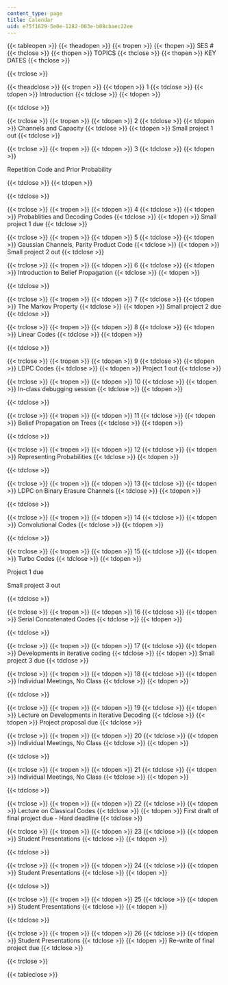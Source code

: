 ```yaml
---
content_type: page
title: Calendar
uid: e75f1629-5e0e-1282-003e-b08cbaec22ee
---
```


{{< tableopen >}}
{{< theadopen >}}
{{< tropen >}}
{{< thopen >}}
SES #
{{< thclose >}}
{{< thopen >}}
TOPICS
{{< thclose >}}
{{< thopen >}}
KEY DATES
{{< thclose >}}

{{< trclose >}}

{{< theadclose >}}
{{< tropen >}}
{{< tdopen >}}
1
{{< tdclose >}}
{{< tdopen >}}
Introduction
{{< tdclose >}}
{{< tdopen >}}

{{< tdclose >}}

{{< trclose >}}
{{< tropen >}}
{{< tdopen >}}
2
{{< tdclose >}}
{{< tdopen >}}
Channels and Capacity
{{< tdclose >}}
{{< tdopen >}}
Small project 1 out
{{< tdclose >}}

{{< trclose >}}
{{< tropen >}}
{{< tdopen >}}
3
{{< tdclose >}}
{{< tdopen >}}


Repetition Code and Prior Probability


{{< tdclose >}}
{{< tdopen >}}

{{< tdclose >}}

{{< trclose >}}
{{< tropen >}}
{{< tdopen >}}
4
{{< tdclose >}}
{{< tdopen >}}
Probablities and Decoding Codes
{{< tdclose >}}
{{< tdopen >}}
Small project 1 due
{{< tdclose >}}

{{< trclose >}}
{{< tropen >}}
{{< tdopen >}}
5
{{< tdclose >}}
{{< tdopen >}}
Gaussian Channels, Parity Product Code
{{< tdclose >}}
{{< tdopen >}}
Small project 2 out
{{< tdclose >}}

{{< trclose >}}
{{< tropen >}}
{{< tdopen >}}
6
{{< tdclose >}}
{{< tdopen >}}
Introduction to Belief Propagation
{{< tdclose >}}
{{< tdopen >}}

{{< tdclose >}}

{{< trclose >}}
{{< tropen >}}
{{< tdopen >}}
7
{{< tdclose >}}
{{< tdopen >}}
The Markov Property
{{< tdclose >}}
{{< tdopen >}}
Small project 2 due
{{< tdclose >}}

{{< trclose >}}
{{< tropen >}}
{{< tdopen >}}
8
{{< tdclose >}}
{{< tdopen >}}
Linear Codes
{{< tdclose >}}
{{< tdopen >}}

{{< tdclose >}}

{{< trclose >}}
{{< tropen >}}
{{< tdopen >}}
9
{{< tdclose >}}
{{< tdopen >}}
LDPC Codes
{{< tdclose >}}
{{< tdopen >}}
Project 1 out
{{< tdclose >}}

{{< trclose >}}
{{< tropen >}}
{{< tdopen >}}
10
{{< tdclose >}}
{{< tdopen >}}
In-class debugging session
{{< tdclose >}}
{{< tdopen >}}

{{< tdclose >}}

{{< trclose >}}
{{< tropen >}}
{{< tdopen >}}
11
{{< tdclose >}}
{{< tdopen >}}
Belief Propagation on Trees
{{< tdclose >}}
{{< tdopen >}}

{{< tdclose >}}

{{< trclose >}}
{{< tropen >}}
{{< tdopen >}}
12
{{< tdclose >}}
{{< tdopen >}}
Representing Probabilities
{{< tdclose >}}
{{< tdopen >}}

{{< tdclose >}}

{{< trclose >}}
{{< tropen >}}
{{< tdopen >}}
13
{{< tdclose >}}
{{< tdopen >}}
LDPC on Binary Erasure Channels
{{< tdclose >}}
{{< tdopen >}}

{{< tdclose >}}

{{< trclose >}}
{{< tropen >}}
{{< tdopen >}}
14
{{< tdclose >}}
{{< tdopen >}}
Convolutional Codes
{{< tdclose >}}
{{< tdopen >}}

{{< tdclose >}}

{{< trclose >}}
{{< tropen >}}
{{< tdopen >}}
15
{{< tdclose >}}
{{< tdopen >}}
Turbo Codes
{{< tdclose >}}
{{< tdopen >}}


Project 1 due

Small project 3 out


{{< tdclose >}}

{{< trclose >}}
{{< tropen >}}
{{< tdopen >}}
16
{{< tdclose >}}
{{< tdopen >}}
Serial Concatenated Codes
{{< tdclose >}}
{{< tdopen >}}

{{< tdclose >}}

{{< trclose >}}
{{< tropen >}}
{{< tdopen >}}
17
{{< tdclose >}}
{{< tdopen >}}
Developments in iterative coding
{{< tdclose >}}
{{< tdopen >}}
Small project 3 due
{{< tdclose >}}

{{< trclose >}}
{{< tropen >}}
{{< tdopen >}}
18
{{< tdclose >}}
{{< tdopen >}}
Individual Meetings, No Class
{{< tdclose >}}
{{< tdopen >}}

{{< tdclose >}}

{{< trclose >}}
{{< tropen >}}
{{< tdopen >}}
19
{{< tdclose >}}
{{< tdopen >}}
Lecture on Developments in Iterative Decoding
{{< tdclose >}}
{{< tdopen >}}
Project proposal due
{{< tdclose >}}

{{< trclose >}}
{{< tropen >}}
{{< tdopen >}}
20
{{< tdclose >}}
{{< tdopen >}}
Individual Meetings, No Class
{{< tdclose >}}
{{< tdopen >}}

{{< tdclose >}}

{{< trclose >}}
{{< tropen >}}
{{< tdopen >}}
21
{{< tdclose >}}
{{< tdopen >}}
Individual Meetings, No Class
{{< tdclose >}}
{{< tdopen >}}

{{< tdclose >}}

{{< trclose >}}
{{< tropen >}}
{{< tdopen >}}
22
{{< tdclose >}}
{{< tdopen >}}
Lecture on Classical Codes
{{< tdclose >}}
{{< tdopen >}}
First draft of final project due - Hard deadline
{{< tdclose >}}

{{< trclose >}}
{{< tropen >}}
{{< tdopen >}}
23
{{< tdclose >}}
{{< tdopen >}}
Student Presentations
{{< tdclose >}}
{{< tdopen >}}

{{< tdclose >}}

{{< trclose >}}
{{< tropen >}}
{{< tdopen >}}
24
{{< tdclose >}}
{{< tdopen >}}
Student Presentations
{{< tdclose >}}
{{< tdopen >}}

{{< tdclose >}}

{{< trclose >}}
{{< tropen >}}
{{< tdopen >}}
25
{{< tdclose >}}
{{< tdopen >}}
Student Presentations
{{< tdclose >}}
{{< tdopen >}}

{{< tdclose >}}

{{< trclose >}}
{{< tropen >}}
{{< tdopen >}}
26
{{< tdclose >}}
{{< tdopen >}}
Student Presentations
{{< tdclose >}}
{{< tdopen >}}
Re-write of final project due
{{< tdclose >}}

{{< trclose >}}

{{< tableclose >}}